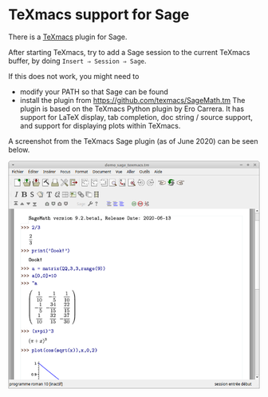 

# TeXmacs support for Sage

There is a <a class="https" href="https://www.texmacs.org/">TeXmacs</a> plugin for Sage. 

After starting TeXmacs, try to add a Sage session to the current TeXmacs buffer, by doing `Insert ⇒ Session ⇒ Sage`. 

If this does not work, you might need to 

   * modify your PATH so that Sage can be found 
   * install the plugin from <a href="https://github.com/texmacs/SageMath.tm">https://github.com/texmacs/SageMath.tm</a> 
The plugin is based on the TeXmacs Python plugin by Ero Carrera.  It has support for LaTeX display, tab completion, doc string / source support, and support for displaying plots within TeXmacs. 

A screenshot from the TeXmacs Sage plugin (as of June 2020) can be seen below. 

![TeXmacs/sage_9.2_texmacs.png](TeXmacs/sage_9.2_texmacs.png) 

